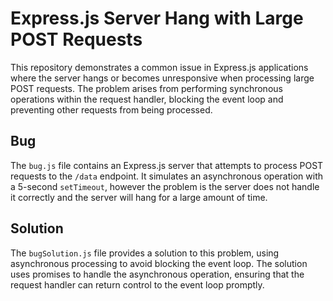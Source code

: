 # Express.js Server Hang with Large POST Requests

This repository demonstrates a common issue in Express.js applications where the server hangs or becomes unresponsive when processing large POST requests.  The problem arises from performing synchronous operations within the request handler, blocking the event loop and preventing other requests from being processed.

## Bug

The `bug.js` file contains an Express.js server that attempts to process POST requests to the `/data` endpoint.  It simulates an asynchronous operation with a 5-second `setTimeout`, however the problem is the server does not handle it correctly and the server will hang for a large amount of time.

## Solution

The `bugSolution.js` file provides a solution to this problem, using asynchronous processing to avoid blocking the event loop.  The solution uses promises to handle the asynchronous operation, ensuring that the request handler can return control to the event loop promptly.